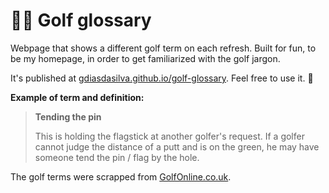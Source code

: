# 🏌️‍♂️ Golf glossary

Webpage that shows a different golf term on each refresh. Built for fun, to be my homepage, in order to get familiarized with the golf jargon.

It's published at [gdiasdasilva.github.io/golf-glossary](https://gdiasdasilva.github.io/golf-glossary). Feel free to use it. 🙂

**Example of term and definition:**

> **Tending the pin**
> 
> This is holding the flagstick at another golfer's request. If a golfer cannot judge the distance of a putt and is on the green, he may have someone tend the pin / flag by the hole.

The golf terms were scrapped from [GolfOnline.co.uk](https://www.golfonline.co.uk/golf-glossary).
